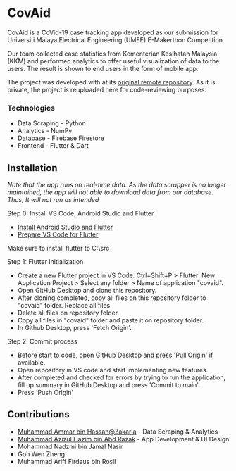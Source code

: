 # CovAid

CovAid is a CoVid-19 case tracking app developed as our submission for Universiti Malaya Electrical Engineering (UMEE) E-Makerthon Competition.

Our team collected case statistics from Kementerian Kesihatan Malaysia (KKM) and performed analytics to offer useful visualization of data to the users. The result is shown to end users in the form of mobile app.

The project was developed with at its [original remote repository](https://github.com/CovAid-EEUM/covaid). As it is private, the project is reuploaded here for code-reviewing purposes.

### Technologies

- Data Scraping - Python
- Analytics - NumPy
- Database - Firebase Firestore
- Frontend - Flutter & Dart

## Installation

*Note that the app runs on real-time data. As the data scrapper is no longer maintained, the app will not able to download data from our database. Thus, It will not run as intended*

Step 0: Install VS Code, Android Studio and Flutter
- [Install Android Studio and Flutter](https://www.youtube.com/watch?v=1ukSR1GRtMU)
- [Prepare VS Code for Flutter](https://www.youtube.com/watch?v=sfA3NWDBPZ4)

Make sure to install flutter to C:\src

Step 1: Flutter Initialization
- Create a new Flutter project in VS Code. Ctrl+Shift+P > Flutter: New Application Project > Select any folder > Name of application "covaid".
- Open GitHub Desktop and clone this repository.
- After cloning completed, copy all files on this repository folder to "covaid" folder. Replace all files.
- Delete all files on repository folder.
- Copy all files in "covaid" folder and paste it on repository folder.
- In Github Desktop, press 'Fetch Origin'.

Step 2: Commit process
- Before start to code, open GitHub Desktop and press 'Pull Origin' if available.
- Open repository in VS code and start implementing new features.
- After completed and checked for errors by trying to run the application, fill up summary in GitHub Desktop and press 'Commit to main'.
- Press 'Push Origin'

## Contributions

- [Muhammad Ammar bin Hassan@Zakaria](https://www.github.com/thelight0134) - Data Scraping & Analytics 
- [Muhammad Azizul Hazim bin Abd Razak](https://www.github.com/hazimrzk) - App Development & UI Design
- Mohammad Nadzmi bin Jamal Nasir
- Goh Wen Zheng
- Muhammad Ariff Firdaus bin Rosli
